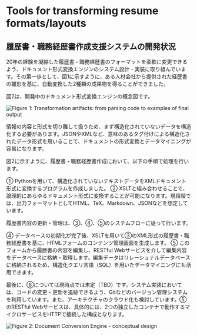 # Tools for transforming resume formats/layouts

## 履歴書・職務経歴書作成支援システムの開発状況

20年の経験を凝縮した履歴書・職務経歴書のフォーマットを柔軟に変更できるよう、ドキュメント形式変換エンジンのシステム設計・実装に取り組んでいます。その第一歩として、図1に示すように、ある人材会社から提供された経歴書の雛形を基に、自動変換した2種類の成果物を得ることができました。

図2は、開発中のドキュメント形式変換エンジンの概念図です。

![Figure 1: Transformation artifacts: from parsing code to examples of final output](../main/graphics/2022-02-22_15-24.png)


情報の内容と形式を切り離して扱うため、まず構造化されていないデータを構造化する必要があります。JSONやXMLなど、意味のあるタグ付けによる構造化されたデータ形式を用いることで、ドキュメントの形式変換とデータマイニングが容易になります。

図2に示すように、履歴書・職務経歴書作成において、以下の手順で処理を行います。

① Pythonを用いて、構造化されていないテキストデータをXMLドキュメント形式に変換するプログラムを作成しました。
② XSLTと組み合わせることで、論理的にあらゆるドキュメント形式に変換することが可能になります。現段階では、出力フォーマットとしてHTML、TeX、Markdown、JSONなどを想定しています。

履歴書内容の更新・管理は、③、④、⑤のシステムフローに従って行います。

④ データベースの初期化が完了後、XSLTを用いて③のXML形式の履歴書・職務経歴書を基に、HTMLフォームのコンテンツ管理画面を生成します。
⑤ このフォームから履歴書の内容を編集し、RESTful Webサービスを介して編集内容をデータベースに格納・取得します。編集データはリレーショナルデータベースに格納されるため、構造化クエリ言語（SQL）を用いたデータマイニングにも活用できます。

最後に、⑥については現時点では未定（TBD）です。システム実装においては、コードの変更・更新を追跡できるよう、Gitなどのバージョン管理システムを利用しています。また、アーキテクチャのクラウド化も検討しています。⑤のRESTful Webサービスは、具体的には、2つの独立したコンテナで動作するマイクロサービスをHTTPで接続した構成となります。

![Figure 2: Document Conversion Engine - conceptual design](../main/graphics/2022-02-22_15-25.png)
